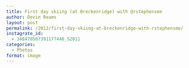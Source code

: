 ```yaml
---
title: First day skiing (at Breckenridge) with @rstephensme
author: Devin Reams
layout: post
permalink: /2012/first-day-skiing-at-breckenridge-with-rstephensme/
instagrate_id:
  - 348470587391177446_52011
categories:
  - Photos
format: image
---
```

<!-- This post is created by Instagrate to WordPress, a WordPress Plugin by polevaultweb.com - http://www.polevaultweb.com/plugins/instagrate-to-wordpress/ -->